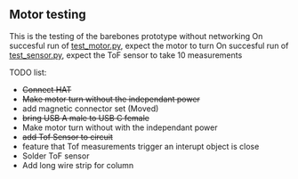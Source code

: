 ## Motor testing
This is the testing of the barebones prototype without networking
On succesful run of [test_motor.py](test_motor.py), expect the motor to turn
On succesful run of [test_sensor.py](test_sensor.py), expect the ToF sensor to take 10 measurements

TODO list:
- ~~Connect HAT~~
- ~~Make motor turn without the independant power~~
- add magnetic connector set (Moved)
- ~~bring USB A male to USB C female~~
- Make motor turn without with the independant power 
- ~~add Tof Sensor to circuit~~
- feature that Tof measurements trigger an interupt object is close
- Solder ToF sensor
- Add long wire strip for column
